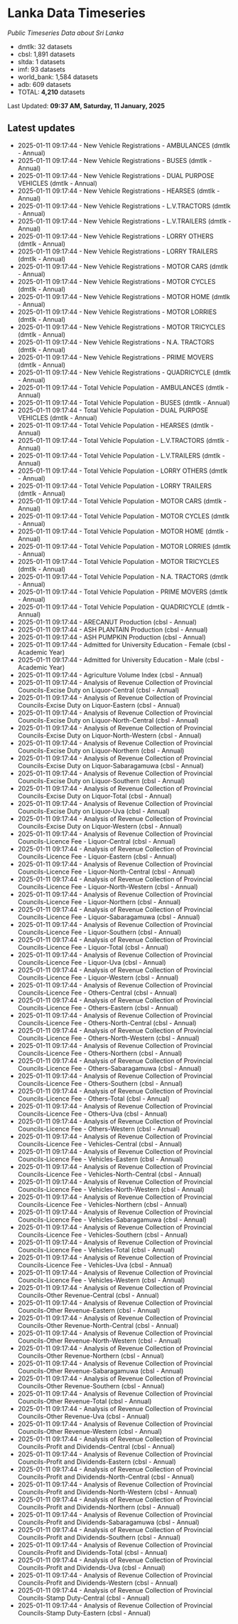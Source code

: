 # Lanka Data Timeseries
*Public Timeseries Data about Sri Lanka*

* dmtlk: 32 datasets
* cbsl: 1,891 datasets
* sltda: 1 datasets
* imf: 93 datasets
* world_bank: 1,584 datasets
* adb: 609 datasets
* TOTAL: **4,210** datasets

Last Updated: **09:37 AM, Saturday, 11 January, 2025**

## Latest updates

* 2025-01-11 09:17:44 - New Vehicle Registrations - AMBULANCES (dmtlk - Annual)
* 2025-01-11 09:17:44 - New Vehicle Registrations - BUSES (dmtlk - Annual)
* 2025-01-11 09:17:44 - New Vehicle Registrations - DUAL PURPOSE VEHICLES (dmtlk - Annual)
* 2025-01-11 09:17:44 - New Vehicle Registrations - HEARSES (dmtlk - Annual)
* 2025-01-11 09:17:44 - New Vehicle Registrations - L.V.TRACTORS (dmtlk - Annual)
* 2025-01-11 09:17:44 - New Vehicle Registrations - L.V.TRAILERS (dmtlk - Annual)
* 2025-01-11 09:17:44 - New Vehicle Registrations - LORRY OTHERS (dmtlk - Annual)
* 2025-01-11 09:17:44 - New Vehicle Registrations - LORRY TRAILERS (dmtlk - Annual)
* 2025-01-11 09:17:44 - New Vehicle Registrations - MOTOR CARS (dmtlk - Annual)
* 2025-01-11 09:17:44 - New Vehicle Registrations - MOTOR CYCLES (dmtlk - Annual)
* 2025-01-11 09:17:44 - New Vehicle Registrations - MOTOR HOME (dmtlk - Annual)
* 2025-01-11 09:17:44 - New Vehicle Registrations - MOTOR LORRIES (dmtlk - Annual)
* 2025-01-11 09:17:44 - New Vehicle Registrations - MOTOR TRICYCLES (dmtlk - Annual)
* 2025-01-11 09:17:44 - New Vehicle Registrations - N.A. TRACTORS (dmtlk - Annual)
* 2025-01-11 09:17:44 - New Vehicle Registrations - PRIME MOVERS (dmtlk - Annual)
* 2025-01-11 09:17:44 - New Vehicle Registrations - QUADRICYCLE (dmtlk - Annual)
* 2025-01-11 09:17:44 - Total Vehicle Population - AMBULANCES (dmtlk - Annual)
* 2025-01-11 09:17:44 - Total Vehicle Population - BUSES (dmtlk - Annual)
* 2025-01-11 09:17:44 - Total Vehicle Population - DUAL PURPOSE VEHICLES (dmtlk - Annual)
* 2025-01-11 09:17:44 - Total Vehicle Population - HEARSES (dmtlk - Annual)
* 2025-01-11 09:17:44 - Total Vehicle Population - L.V.TRACTORS (dmtlk - Annual)
* 2025-01-11 09:17:44 - Total Vehicle Population - L.V.TRAILERS (dmtlk - Annual)
* 2025-01-11 09:17:44 - Total Vehicle Population - LORRY OTHERS (dmtlk - Annual)
* 2025-01-11 09:17:44 - Total Vehicle Population - LORRY TRAILERS (dmtlk - Annual)
* 2025-01-11 09:17:44 - Total Vehicle Population - MOTOR CARS (dmtlk - Annual)
* 2025-01-11 09:17:44 - Total Vehicle Population - MOTOR CYCLES (dmtlk - Annual)
* 2025-01-11 09:17:44 - Total Vehicle Population - MOTOR HOME (dmtlk - Annual)
* 2025-01-11 09:17:44 - Total Vehicle Population - MOTOR LORRIES (dmtlk - Annual)
* 2025-01-11 09:17:44 - Total Vehicle Population - MOTOR TRICYCLES (dmtlk - Annual)
* 2025-01-11 09:17:44 - Total Vehicle Population - N.A. TRACTORS (dmtlk - Annual)
* 2025-01-11 09:17:44 - Total Vehicle Population - PRIME MOVERS (dmtlk - Annual)
* 2025-01-11 09:17:44 - Total Vehicle Population - QUADRICYCLE (dmtlk - Annual)
* 2025-01-11 09:17:44 - ARECANUT Production (cbsl - Annual)
* 2025-01-11 09:17:44 - ASH PLANTAIN Production (cbsl - Annual)
* 2025-01-11 09:17:44 - ASH PUMPKIN Production (cbsl - Annual)
* 2025-01-11 09:17:44 - Admitted for University Education - Female (cbsl - Academic Year)
* 2025-01-11 09:17:44 - Admitted for University Education - Male (cbsl - Academic Year)
* 2025-01-11 09:17:44 - Agriculture Volume Index (cbsl - Annual)
* 2025-01-11 09:17:44 - Analysis of Revenue Collection of Provincial Councils-Excise Duty on Liquor-Central (cbsl - Annual)
* 2025-01-11 09:17:44 - Analysis of Revenue Collection of Provincial Councils-Excise Duty on Liquor-Eastern (cbsl - Annual)
* 2025-01-11 09:17:44 - Analysis of Revenue Collection of Provincial Councils-Excise Duty on Liquor-North-Central (cbsl - Annual)
* 2025-01-11 09:17:44 - Analysis of Revenue Collection of Provincial Councils-Excise Duty on Liquor-North-Western (cbsl - Annual)
* 2025-01-11 09:17:44 - Analysis of Revenue Collection of Provincial Councils-Excise Duty on Liquor-Northern (cbsl - Annual)
* 2025-01-11 09:17:44 - Analysis of Revenue Collection of Provincial Councils-Excise Duty on Liquor-Sabaragamuwa (cbsl - Annual)
* 2025-01-11 09:17:44 - Analysis of Revenue Collection of Provincial Councils-Excise Duty on Liquor-Southern (cbsl - Annual)
* 2025-01-11 09:17:44 - Analysis of Revenue Collection of Provincial Councils-Excise Duty on Liquor-Total (cbsl - Annual)
* 2025-01-11 09:17:44 - Analysis of Revenue Collection of Provincial Councils-Excise Duty on Liquor-Uva (cbsl - Annual)
* 2025-01-11 09:17:44 - Analysis of Revenue Collection of Provincial Councils-Excise Duty on Liquor-Western (cbsl - Annual)
* 2025-01-11 09:17:44 - Analysis of Revenue Collection of Provincial Councils-Licence Fee - Liquor-Central (cbsl - Annual)
* 2025-01-11 09:17:44 - Analysis of Revenue Collection of Provincial Councils-Licence Fee - Liquor-Eastern (cbsl - Annual)
* 2025-01-11 09:17:44 - Analysis of Revenue Collection of Provincial Councils-Licence Fee - Liquor-North-Central (cbsl - Annual)
* 2025-01-11 09:17:44 - Analysis of Revenue Collection of Provincial Councils-Licence Fee - Liquor-North-Western (cbsl - Annual)
* 2025-01-11 09:17:44 - Analysis of Revenue Collection of Provincial Councils-Licence Fee - Liquor-Northern (cbsl - Annual)
* 2025-01-11 09:17:44 - Analysis of Revenue Collection of Provincial Councils-Licence Fee - Liquor-Sabaragamuwa (cbsl - Annual)
* 2025-01-11 09:17:44 - Analysis of Revenue Collection of Provincial Councils-Licence Fee - Liquor-Southern (cbsl - Annual)
* 2025-01-11 09:17:44 - Analysis of Revenue Collection of Provincial Councils-Licence Fee - Liquor-Total (cbsl - Annual)
* 2025-01-11 09:17:44 - Analysis of Revenue Collection of Provincial Councils-Licence Fee - Liquor-Uva (cbsl - Annual)
* 2025-01-11 09:17:44 - Analysis of Revenue Collection of Provincial Councils-Licence Fee - Liquor-Western (cbsl - Annual)
* 2025-01-11 09:17:44 - Analysis of Revenue Collection of Provincial Councils-Licence Fee - Others-Central (cbsl - Annual)
* 2025-01-11 09:17:44 - Analysis of Revenue Collection of Provincial Councils-Licence Fee - Others-Eastern (cbsl - Annual)
* 2025-01-11 09:17:44 - Analysis of Revenue Collection of Provincial Councils-Licence Fee - Others-North-Central (cbsl - Annual)
* 2025-01-11 09:17:44 - Analysis of Revenue Collection of Provincial Councils-Licence Fee - Others-North-Western (cbsl - Annual)
* 2025-01-11 09:17:44 - Analysis of Revenue Collection of Provincial Councils-Licence Fee - Others-Northern (cbsl - Annual)
* 2025-01-11 09:17:44 - Analysis of Revenue Collection of Provincial Councils-Licence Fee - Others-Sabaragamuwa (cbsl - Annual)
* 2025-01-11 09:17:44 - Analysis of Revenue Collection of Provincial Councils-Licence Fee - Others-Southern (cbsl - Annual)
* 2025-01-11 09:17:44 - Analysis of Revenue Collection of Provincial Councils-Licence Fee - Others-Total (cbsl - Annual)
* 2025-01-11 09:17:44 - Analysis of Revenue Collection of Provincial Councils-Licence Fee - Others-Uva (cbsl - Annual)
* 2025-01-11 09:17:44 - Analysis of Revenue Collection of Provincial Councils-Licence Fee - Others-Western (cbsl - Annual)
* 2025-01-11 09:17:44 - Analysis of Revenue Collection of Provincial Councils-Licence Fee - Vehicles-Central (cbsl - Annual)
* 2025-01-11 09:17:44 - Analysis of Revenue Collection of Provincial Councils-Licence Fee - Vehicles-Eastern (cbsl - Annual)
* 2025-01-11 09:17:44 - Analysis of Revenue Collection of Provincial Councils-Licence Fee - Vehicles-North-Central (cbsl - Annual)
* 2025-01-11 09:17:44 - Analysis of Revenue Collection of Provincial Councils-Licence Fee - Vehicles-North-Western (cbsl - Annual)
* 2025-01-11 09:17:44 - Analysis of Revenue Collection of Provincial Councils-Licence Fee - Vehicles-Northern (cbsl - Annual)
* 2025-01-11 09:17:44 - Analysis of Revenue Collection of Provincial Councils-Licence Fee - Vehicles-Sabaragamuwa (cbsl - Annual)
* 2025-01-11 09:17:44 - Analysis of Revenue Collection of Provincial Councils-Licence Fee - Vehicles-Southern (cbsl - Annual)
* 2025-01-11 09:17:44 - Analysis of Revenue Collection of Provincial Councils-Licence Fee - Vehicles-Total (cbsl - Annual)
* 2025-01-11 09:17:44 - Analysis of Revenue Collection of Provincial Councils-Licence Fee - Vehicles-Uva (cbsl - Annual)
* 2025-01-11 09:17:44 - Analysis of Revenue Collection of Provincial Councils-Licence Fee - Vehicles-Western (cbsl - Annual)
* 2025-01-11 09:17:44 - Analysis of Revenue Collection of Provincial Councils-Other Revenue-Central (cbsl - Annual)
* 2025-01-11 09:17:44 - Analysis of Revenue Collection of Provincial Councils-Other Revenue-Eastern (cbsl - Annual)
* 2025-01-11 09:17:44 - Analysis of Revenue Collection of Provincial Councils-Other Revenue-North-Central (cbsl - Annual)
* 2025-01-11 09:17:44 - Analysis of Revenue Collection of Provincial Councils-Other Revenue-North-Western (cbsl - Annual)
* 2025-01-11 09:17:44 - Analysis of Revenue Collection of Provincial Councils-Other Revenue-Northern (cbsl - Annual)
* 2025-01-11 09:17:44 - Analysis of Revenue Collection of Provincial Councils-Other Revenue-Sabaragamuwa (cbsl - Annual)
* 2025-01-11 09:17:44 - Analysis of Revenue Collection of Provincial Councils-Other Revenue-Southern (cbsl - Annual)
* 2025-01-11 09:17:44 - Analysis of Revenue Collection of Provincial Councils-Other Revenue-Total (cbsl - Annual)
* 2025-01-11 09:17:44 - Analysis of Revenue Collection of Provincial Councils-Other Revenue-Uva (cbsl - Annual)
* 2025-01-11 09:17:44 - Analysis of Revenue Collection of Provincial Councils-Other Revenue-Western (cbsl - Annual)
* 2025-01-11 09:17:44 - Analysis of Revenue Collection of Provincial Councils-Profit and Dividends-Central (cbsl - Annual)
* 2025-01-11 09:17:44 - Analysis of Revenue Collection of Provincial Councils-Profit and Dividends-Eastern (cbsl - Annual)
* 2025-01-11 09:17:44 - Analysis of Revenue Collection of Provincial Councils-Profit and Dividends-North-Central (cbsl - Annual)
* 2025-01-11 09:17:44 - Analysis of Revenue Collection of Provincial Councils-Profit and Dividends-North-Western (cbsl - Annual)
* 2025-01-11 09:17:44 - Analysis of Revenue Collection of Provincial Councils-Profit and Dividends-Northern (cbsl - Annual)
* 2025-01-11 09:17:44 - Analysis of Revenue Collection of Provincial Councils-Profit and Dividends-Sabaragamuwa (cbsl - Annual)
* 2025-01-11 09:17:44 - Analysis of Revenue Collection of Provincial Councils-Profit and Dividends-Southern (cbsl - Annual)
* 2025-01-11 09:17:44 - Analysis of Revenue Collection of Provincial Councils-Profit and Dividends-Total (cbsl - Annual)
* 2025-01-11 09:17:44 - Analysis of Revenue Collection of Provincial Councils-Profit and Dividends-Uva (cbsl - Annual)
* 2025-01-11 09:17:44 - Analysis of Revenue Collection of Provincial Councils-Profit and Dividends-Western (cbsl - Annual)
* 2025-01-11 09:17:44 - Analysis of Revenue Collection of Provincial Councils-Stamp Duty-Central (cbsl - Annual)
* 2025-01-11 09:17:44 - Analysis of Revenue Collection of Provincial Councils-Stamp Duty-Eastern (cbsl - Annual)